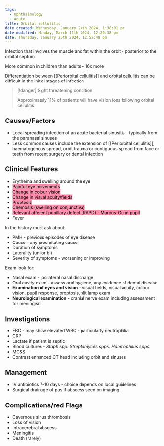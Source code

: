 ```yaml
---
tags:
  - Ophthalmology
  - Acute
title: Orbital cellulitis
date created: Wednesday, January 24th 2024, 1:38:01 pm
date modified: Monday, March 11th 2024, 12:20:38 pm
date: Thursday, January 25th 2024, 12:52:48 pm
---
```

Infection that involves the muscle and fat within the orbit - posterior to the orbital septum

More common in children than adults - 16x more

Differentiation between [[Periorbital cellulitis]] and orbital cellulitis can be difficult in the initial stages of infection

> [!danger] Sight threatening condition
> 
> Approximately 11% of patients will have vision loss following orbital cellulitis 


## Causes/Factors

- Local spreading infection of an acute bacterial sinusitis - typically from the paranasal sinuses
- Less common causes include the extension of [[Periorbital cellulitis]], haematogenous spread, orbit trauma or contiguous spread from face or teeth from recent surgery or dental infection

## Clinical Features

- Erythema and swelling around the eye
- <mark style="background: #FF5582A6;">Painful eye movements</mark>
- <mark style="background: #FF5582A6;">Change in colour vision</mark>
- <mark style="background: #FF5582A6;">Change in visual acuity/fields</mark>
- <mark style="background: #FF5582A6;">Proptosis</mark>
- <mark style="background: #FF5582A6;">Chemosis (swelling on conjunctiva)</mark>
- <mark style="background: #FF5582A6;">Relevant afferent pupillary defect (RAPD) - Marcus-Gunn pupil</mark>
- Fever

In the history must ask about: 
- PMH - previous episodes of eye disease
- Cause - any precipitating cause
- Duration of symptoms
- Laterality (uni or bi)
- Severity of symptoms - worsening or improving

Exam look for:
- Nasal exam - ipsilateral nasal discharge
- Oral cavity exam - assess oral hygiene, any evidence of dental disease
- **Examination of eyes and vision** - visual fields, visual acuity, colour vision, pupil response, proptosis, slit lamp exam
- **Neurological examination** - cranial nerve exam including assessment for meningism 

## Investigations

- FBC - may show elevated WBC - particularly neutrophilia
- CRP
- Lactate if patient is septic
- Blood cultures - *Staph spp. Streptomyces spps. Haemophilus spps.*
- MC&S
- Contrast enhanced CT head including orbit and sinuses 

## Management

- IV antibiotics 7-10 days - choice depends on local guidelines
- Surgical drainage of pus if abscess seen on imaging 

## Complications/red Flags

- Cavernous sinus thrombosis
- Loss of vision
- Intracerebral abscess
- Meningitis 
- Death (rarely) 